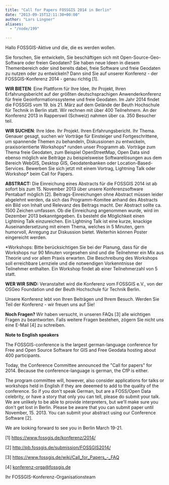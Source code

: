 ```yaml
---
title: "Call for Papers FOSSGIS 2014 in Berlin"
date: "2013-09-15T12:11:30+00:00"
author: "Lars Lingner"
aliases:
  - "/node/199"

---
```


<p>Hallo FOSSGIS-Aktive und die, die es werden wollen.</p>
<p>Sie forschen, Sie entwickeln, Sie beschäftigen sich mit Open-Source-Geo-Software oder freien Geodaten? Sie haben neue Ideen in diesem Themenbereich oder sind bereits dabei, freie Software und freie Geodaten zu nutzen oder zu entwickeln? Dann sind Sie auf unserer Konferenz - der FOSSGIS-Konferenz 2014 - genau richtig [1].</p>
<p><strong>WIR BIETEN</strong>: Eine Plattform für Ihre Idee, Ihr Projekt, Ihren Erfahrungsbericht auf der größten deutschsprachigen Anwenderkonferenz für freie Geoinformationssysteme und freie Geodaten. Im Jahr 2014 findet die FOSSGIS vom 19. bis 21. März auf dem Gelände der Beuth Hochschule für Technik in Berlin statt. Wir rechnen mit über 400 Teilnehmern. An der Konferenz 2013 in Rapperswil (Schweiz) nahmen über ca. 350 Besucher teil.</p>
<p><strong>WIR SUCHEN</strong>: Ihre Idee. Ihr Projekt. Ihren Erfahrungsbericht. Ihr Thema. Genauer gesagt, suchen wir Vorträge für Einsteiger und Fortgeschrittene, um spannende Themen zu behandeln, Diskussionen zu entwickeln, praxisorientierte Workshops* runden unser Programm ab. Vorträge zum Thema freie Geodaten, zum Beispiel OpenStreetMap, Open Data sind ebenso möglich wie Beiträge zu beispielsweise Softwarelösungen aus dem Bereich WebGIS, Desktop GIS, Geodatenbanken oder Location-Based-Services. Bewerben Sie sich jetzt mit einem Vortrag, Lightning Talk oder Workshop* beim Call for Papers.</p>
<p><strong>ABSTRACT:</strong> Die Einreichung eines Abstracts für die FOSSGIS 2014 ist ab sofort bis zum 15. November 2013 über unsere Konferenzsoftware Pentabarf möglich [2]. Beitrags-Einreichungen ohne Abstract müssen leider abgelehnt werden, da sich das Programm-Komitee anhand des Abstracts ein Bild von Inhalt und Relevanz des Beitrags macht. Der Abstract sollte ca. 1500 Zeichen umfassen. Ob die Einreichung angenommen wurde, wird im Dezember 2013 bekanntgegeben. Es besteht die Möglichkeit einen Lightning Talk einzureichen. Ein Lightning Talk ist eine kurze, knackige Auseinandersetzung mit einem Thema, welches in 5 Minuten, gern humorvoll, Anregung zur Diskussion bietet. Weiterhin können Poster eingereicht werden.</p>
<p>*Workshops: Bitte berücksichtigen Sie bei der Planung, dass für die Workshops nur 90 Minuten vorgesehen sind und die Teilnehmer ein Mix aus Theorie und vor allem Praxis erwarten. Die Beschreibung des Workshops soll erreichbare Lernziele und die notwendigen Vorkenntnisse der Teilnehmer enthalten. Ein Workshop findet ab einer Teilnehmerzahl von 5 statt.</p>
<p><strong>WER WIR SIND:</strong> Veranstaltet wird die Konferenz vom FOSSGIS e.V., von der OSGeo Foundation und der Beuth Hochschule für Technik Berlin.</p>
<p>Unsere Konferenz lebt von Ihren Beiträgen und Ihrem Besuch. Werden Sie Teil der Konferenz - wir freuen uns auf Sie!</p>
<p><strong>Noch Fragen? </strong>Wir haben versucht, in unseren FAQs [3] alle wichtigen Fragen zu beantworten. Falls weitere Fragen bestehen, zögern Sie nicht uns eine E-Mail [4] zu schreiben.</p>
<p><strong>Note to English speakers </strong></p>
<p>The FOSSGIS-conference is the largest german-language conference for Free and Open Source Software for GIS and Free Geodata hosting about 400 participants.</p>
<p>Today, the Conference Committee announced the &quot;Call for papers&quot; for 2014. Because the conference-language is german, the CfP is either.</p>
<p>The program committee will, however, also consider applications for talks or workshops held in English if they are deeemed to add to the quality of the conference. So if you don&#39;t speak German, but are a FOSS/Open Data celebrity, or have a story that only you can tell, please do submit your talk. We are unlikely to be able to provide interpreters, but we&#39;ll make sure you don&#39;t get lost in Berlin. Please be aware that you can submit paper until November, 15. 2013. You can submit your abstract using our Conference Software [2].</p>
<p>We are looking forward to see you in Berlin March 19-21.</p>
<p>[1] <a class="moz-txt-link-freetext" href="https://www.fossgis.de/konferenz/2014/">https://www.fossgis.de/konferenz/2014/</a></p>
<p>[2] <a class="moz-txt-link-freetext" href="http://pb.fossgis.de/submission/FOSSGIS2014/">http://pb.fossgis.de/submission/FOSSGIS2014/</a></p>
<p>[3] <a class="moz-txt-link-freetext" href="https://www.fossgis.de/wiki/Call_for_Papers_-_FAQ">https://www.fossgis.de/wiki/Call_for_Papers_-_FAQ</a></p>
<p>[4] <a class="moz-txt-link-abbreviated" href="mailto:konferenz-orga@fossgis.de">konferenz-orga@fossgis.de</a></p>
<p>Ihr FOSSGIS-Konferenz-Organisationsteam<br />
	&nbsp;</p>
